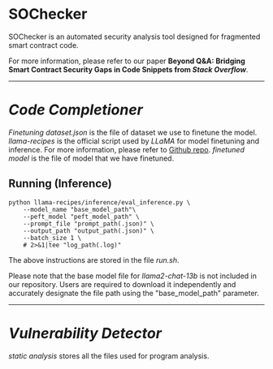 # SOChecker
SOChecker is an automated security analysis tool designed for fragmented smart contract code.

For more information, please refer to our paper **Beyond Q\&A: Bridging Smart Contract Security Gaps in Code Snippets from *Stack Overflow***.

---
# *Code Completioner*
*Finetuning dataset.json* is the file of dataset we use to finetune the model.
*llama-recipes* is the official script used by *LLaMA* for model finetuning and inference. For more information, please refer to [Github repo](https://github.com/facebookresearch/llama-recipes).
*finetuned model* is the file of model that we have finetuned.

## Running (Inference)
```
python llama-recipes/inference/eval_inference.py \
	--model_name "base_model_path"\
	--peft_model "peft_model_path" \
	--prompt_file "prompt_path(.json)" \
	--output_path "output_path(.json)" \
	--batch_size 1 \
	# 2>&1|tee "log_path(.log)"
```
The above instructions are stored in the file *run.sh*.

Please note that the base model file for *llama2-chat-13b* is not included in our repository. Users are required to download it independently and accurately designate the file path using the "base_model_path" parameter.

---
# *Vulnerability Detector*
*static analysis* stores all the files used for program analysis.